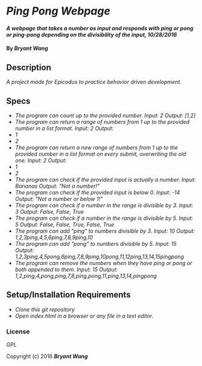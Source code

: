 # _Ping Pong Webpage_

#### _A webpage that takes a number as input and responds with ping or pong or ping-pong depending on the divisibility of the input, 10/28/2016_

#### By _**Bryant Wang**_

## Description

_A project made for Epicodus to practice behavior driven development._

## Specs

* _The program can count up to the provided number.
Input: 2
Output: [1,2]_
* _The program can return a range of numbers from 1 up to the provided number in a list format.
Input: 2
Output: <li>1</li><li>2</li>_
* _The program can return a new range of numbers from 1 up to the provided number in a list format on every submit, overwriting the old one.
Input: 2
Output: <li>1</li><li>2</li>_
* _The program can check if the provided input is actually a number.
Input: Bananas
Output: "Not a number!"_
* _The program can check if the provided input is below 0.
Input: -14
Output: "Not a number or below 1!"_
* _The program can check if a number in the range is divisible by 3.
Input: 3
Output: False, False, True_
* _The program can check if a number in the range is divisible by 5.
Input: 5
Output: False, False, True, False, True_
* _The program can add "ping" to numbers divisible by 3.
Input: 10
Output: 1,2,3ping,4,5,6ping,7,8,9ping,10_
* _The program can add "pong" to numbers divisible by 5.
Input: 15
Output: 1,2,3ping,4,5pong,6ping,7,8,9ping,10pong,11,12ping,13,14,15pingpong_
* _The program can remove the numbers when they have ping or pong or both appended to them.
Input: 15
Output: 1,2,ping,4,pong,ping,7,8,ping,pong,11,ping,13,14,pingpong_

## Setup/Installation Requirements

* _Clone this git repository_
* _Open index.html in a browser or any file in a text editor._

### License

*GPL*

Copyright (c) 2016 **_Bryant Wang_**
